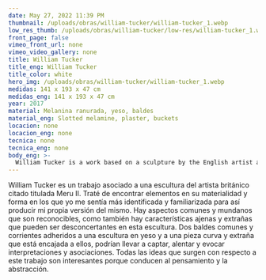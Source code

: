 ```yaml
---
date: May 27, 2022 11:39 PM
thumbnail: /uploads/obras/william-tucker/william-tucker_1.webp
low_res_thumb: /uploads/obras/william-tucker/low-res/william-tucker_1.webp
front_page: false
vimeo_front_url: none
vimeo_video_gallery: none
title: William Tucker
title_eng: William Tucker
title_color: white
hero_img: /uploads/obras/william-tucker/william-tucker_1.webp
medidas: 141 x 193 x 47 cm
medidas_eng: 141 x 193 x 47 cm
year: 2017
material: Melanina ranurada, yeso, baldes
material_eng: Slotted melamine, plaster, buckets
locacion: none
locacion_eng: none
tecnica: none
tecnica_eng: none
body_eng: >-
  William Tucker is a work based on a sculpture by the English artist aforementioned titled Meru II (1964.) I tried to look for elements in its materiality and form that I felt most identified and related to so that I could produce my own version of it.  There are common and mundane features that are recognizable, as there are foreign and bizarre aspects that can be puzzling in this sculpture.  A common bucket attached to a plaster sculpture with a curved and strange melamine object that is fitted to it might engage, encourage and evoke interpretation and associations.  All of the ideas that come to mind observing this work are intriguing because they lead to thinking and abstraction.
---
```

William Tucker es un trabajo asociado a una escultura del artista británico citado titulada Meru II.  Traté de encontrar elementos en su materialidad y forma en los que yo me sentía más identificada y familiarizada para así producir mi propia versión del mismo.  Hay aspectos comunes y mundanos que son reconocibles, como también hay características ajenas y extrañas que pueden ser desconcertantes en esta escultura.  Dos baldes comunes y corrientes adheridos a una escultura en yeso y a una pieza curva y extraña que está encajada a ellos, podrían llevar a captar, alentar y evocar interpretaciones y asociaciones.  Todas las ideas que surgen con respecto a este trabajo son interesantes porque conducen al pensamiento y la abstracción.
